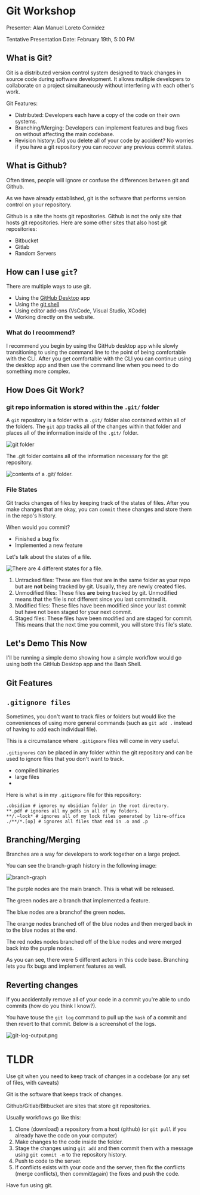 # Git Workshop

Presenter: Alan Manuel Loreto Cornídez

Tentative Presentation Date: February 19th, 5:00 PM

## What is Git?

Git is a distributed version control system designed to track changes in source
code during software development. It allows multiple developers to collaborate
on a project simultaneously without interfering with each other's work.

Git Features:

- Distributed: Developers each have a copy of the code on their own systems.
- Branching/Merging: Developers can implement features and bug fixes on without
  affecting the main codebase.
- Revision history: Did you delete all of your code by accident? No worries if
  you have a git repository you can recover any previous commit states.

## What is Github?

Often times, people will ignore or confuse the differences between git and
Github.

As we have already established, git is the software that performs version
control on your repository.

Github is a site the hosts git repositories. Github is not the only site that
hosts git repositories. Here are some other sites that also host git
repositories:

- Bitbucket
- Gitlab
- Random Servers

## How can I use `git`?

There are multiple ways to use git.

- Using the [GitHub Desktop](https://desktop.github.com/) app
- Using the [git shell](https://git-scm.com/)
- Using editor add-ons (VsCode, Visual Studio, XCode)
- Working directly on the website.

### What do I recommend?

I recommend you begin by using the GitHub desktop app while slowly transitioning
to using the command line to the point of being comfortable with the CLI. After
you get comfortable with the CLI you can continue using the desktop app and then
use the command line when you need to do something more complex.

## How Does Git Work?

### git repo information is stored within the `.git/` folder

A `git` repository is a folder with a `.git/` folder also contained within all
of the folders. The `git` app tracks all of the changes within that folder and
places all of the information inside of the `.git/` folder.

![git folder](../assets/imgs/git-repo-contents.png)

The .git folder contains all of the information necessary for the git
repository.

![contents of a .git/ folder.](../assets/imgs/git-folder-contents.png)

### File States

Git tracks changes of files by keeping track of the states of files. After you
make changes that are okay, you can `commit` these changes and store them in the
repo's history.

When would you commit?

- Finished a bug fix
- Implemented a new feature

Let's talk about the states of a file.

![There are 4 different states for a file.](../assets/imgs/git-file-tracking.png)

1. Untracked files: These are files that are in the same folder as your repo but
   are **not** being tracked by git. Usually, they are newly created files.
2. Unmodified files: These files **are** being tracked by git. Unmodified means
   that the file is not different since you last committed it.
3. Modified files: These files have been modified since your last commit but
   have not been staged for your next commit.
4. Staged files: These files have been modified and are staged for commit. This
   means that the next time you commit, you will store this file's state.

## Let's Demo This Now

I'll be running a simple demo showing how a simple workflow would go using both
the GitHub Desktop app and the Bash Shell.

## Git Features

## `.gitignore files`

Sometimes, you don't want to track files or folders but would like the
conveniences of using more general commands (such as `git add .` instead of
having to add each individual file).

This is a circumstance where `.gitignore` files will come in very useful.

`.gitignores` can be placed in any folder within the git repository and can be
used to ignore files that you don't want to track.

- compiled binaries
- large files
-

Here is what is in my `.gitignore` file for this repository:

```gitignore
.obsidian # ignores my obsidian folder in the root directory.
**.pdf # ignores all my pdfs in all of my folders.
**/.~lock* # ignores all of my lock files generated by libre-office
./**/*.[op] # ignores all files that end in .o and .p
```

## Branching/Merging

Branches are a way for developers to work together on a large project.

You can see the branch-graph history in the following image:

![branch-graph](../assets/imgs/git-branch-map.png)

The purple nodes are the main branch. This is what will be released.

The green nodes are a branch that implemented a feature.

The blue nodes are a branchof the green nodes.

The orange nodes branched off of the blue nodes and then merged back in to the
blue nodes at the end.

The red nodes nodes branched off of the blue nodes and were merged back into the
purple nodes.

As you can see, there were 5 different actors in this code base. Branching lets
you fix bugs and implement features as well.

## Reverting changes

If you accidentally remove all of your code in a commit you're able to undo
commits (how do you think I know?).

You have touse the `git log` command to pull up the `hash` of a commit and then
revert to that commit. Below is a screenshot of the logs.

![git-log-output.png](../assets/imgs/git-log-output.png)

# TLDR

Use git when you need to keep track of changes in a codebase (or any set of
files, with caveats)

Git is the software that keeps track of changes.

Github/Gitlab/Bitbucket are sites that store git repositories.

Usually workflows go like this:

1. Clone (download) a repository from a host (github) (or `git pull` if you
   already have the code on your computer)
2. Make changes to the code inside the folder.
3. Stage the changes using `git add` and then commit them with a message using
   `git commit -m` to the repository history.
4. Push to code to the server.
5. If conflicts exists with your code and the server, then fix the conflicts
   (merge conflicts), then commit(again) the fixes and push the code.

Have fun using git.
